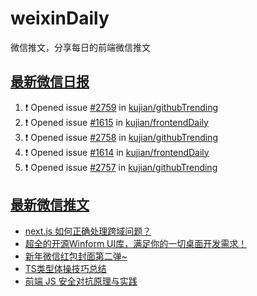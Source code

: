 # weixinDaily
微信推文，分享每日的前端微信推文

## [最新微信日报](https://github.com/kujian/weixinDaily/issues)

<!--START_SECTION:activity-->
1. ❗ Opened issue [#2759](https://github.com/kujian/githubTrending/issues/2759) in [kujian/githubTrending](https://github.com/kujian/githubTrending)
2. ❗ Opened issue [#1615](https://github.com/kujian/frontendDaily/issues/1615) in [kujian/frontendDaily](https://github.com/kujian/frontendDaily)
3. ❗ Opened issue [#2758](https://github.com/kujian/githubTrending/issues/2758) in [kujian/githubTrending](https://github.com/kujian/githubTrending)
4. ❗ Opened issue [#1614](https://github.com/kujian/frontendDaily/issues/1614) in [kujian/frontendDaily](https://github.com/kujian/frontendDaily)
5. ❗ Opened issue [#2757](https://github.com/kujian/githubTrending/issues/2757) in [kujian/githubTrending](https://github.com/kujian/githubTrending)
<!--END_SECTION:activity-->


## [最新微信推文](https://weixin.qdkfweb.cn/)

<!-- BLOG-POST-LIST:START -->
- [next.js 如何正确处理跨域问题？](https://weixin.qdkfweb.cn/39881.html)
- [超全的开源Winform UI库，满足你的一切桌面开发需求！](https://weixin.qdkfweb.cn/39874.html)
- [新年微信红包封面第二弹~](https://weixin.qdkfweb.cn/39880.html)
- [TS类型体操技巧总结](https://weixin.qdkfweb.cn/39884.html)
- [前端 JS 安全对抗原理与实践](https://weixin.qdkfweb.cn/39872.html)
<!-- BLOG-POST-LIST:END -->